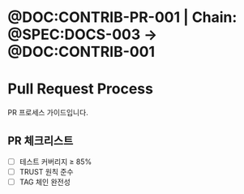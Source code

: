 # @DOC:CONTRIB-PR-001 | Chain: @SPEC:DOCS-003 -> @DOC:CONTRIB-001

# Pull Request Process

PR 프로세스 가이드입니다.

## PR 체크리스트

- [ ] 테스트 커버리지 ≥ 85%
- [ ] TRUST 원칙 준수
- [ ] TAG 체인 완전성
